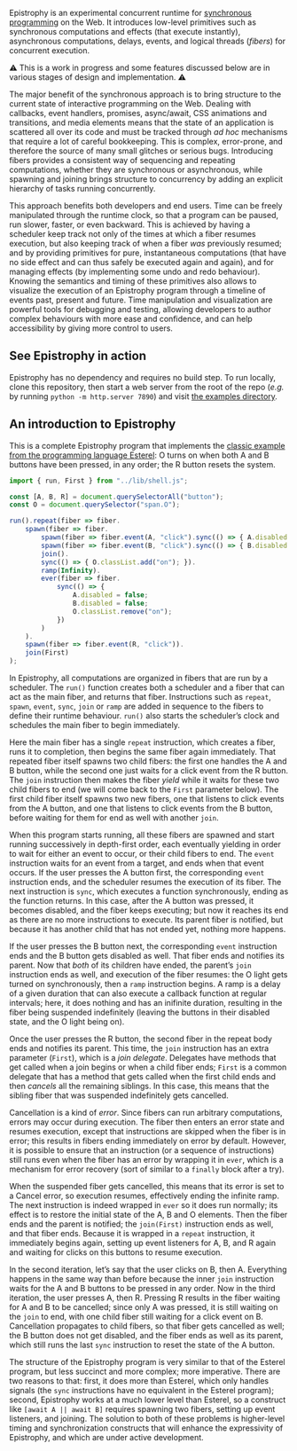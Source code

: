 Epistrophy is an experimental concurrent runtime for [synchronous
programming](https://en.wikipedia.org/wiki/Synchronous_programming_language)
on the Web. It introduces low-level primitives such as synchronous computations
and effects (that execute instantly), asynchronous computations, delays,
events, and logical threads (_fibers_) for concurrent execution.

⚠️ This is a work in progress and some features discussed below are in various
stages of design and implementation. ⚠️

The major benefit of the synchronous approach is to bring structure to
the current state of interactive programming on the Web. Dealing with callbacks,
event handlers, promises, async/await, CSS animations and transitions, and media
elements means that the state of an application is scattered all over its code
and must be tracked through _ad hoc_ mechanisms that require a lot of careful
bookkeeping. This is complex, error-prone, and therefore the source of many
small glitches or serious bugs. Introducing fibers provides a consistent way of
sequencing and repeating computations, whether they are synchronous or
asynchronous, while spawning and joining brings structure to concurrency by
adding an explicit hierarchy of tasks running concurrently.

This approach benefits both developers and end users. Time can be freely
manipulated through the runtime clock, so that a program can be paused, run
slower, faster, or even backward. This is achieved by having a scheduler keep
track not only of the times at which a fiber resumes execution, but also
keeping track of when a fiber _was_ previously resumed; and by providing
primitives for pure, instantaneous computations (that have no side effect and
can thus safely be executed again and again), and for managing effects (by
implementing some undo and redo behaviour). Knowing the semantics and timing of
these primitives also allows to visualize the execution of an Epistrophy
program through a timeline of events past, present and future. Time
manipulation and visualization are powerful tools for debugging and testing,
allowing developers to author complex behaviours with more ease and confidence,
and can help accessibility by giving more control to users.

## See Epistrophy in action

Epistrophy has no dependency and requires no build step. To run locally, clone
this repository, then start a web server from the root of the repo (_e.g._ by
running `python -m http.server 7890`) and visit [the examples
directory](http://localhost:7890/examples/).

## An introduction to Epistrophy

This is a complete Epistrophy program that implements the [classic example from
the programming language Esterel](https://en.wikipedia.org/wiki/Esterel#Example_(ABRO)):
O turns on when both A and B buttons have been pressed, in any order; the R
button resets the system.

```js
import { run, First } from "../lib/shell.js";

const [A, B, R] = document.querySelectorAll("button");
const O = document.querySelector("span.O");

run().repeat(fiber => fiber.
    spawn(fiber => fiber.
        spawn(fiber => fiber.event(A, "click").sync(() => { A.disabled = true; })).
        spawn(fiber => fiber.event(B, "click").sync(() => { B.disabled = true; })).
        join().
        sync(() => { O.classList.add("on"); }).
        ramp(Infinity).
        ever(fiber => fiber.
            sync(() => {
                A.disabled = false;
                B.disabled = false;
                O.classList.remove("on");
            })
        )
    ).
    spawn(fiber => fiber.event(R, "click")).
    join(First)
);
```

In Epistrophy, all computations are organized in fibers that are run by a
scheduler. The `run()` function creates both a scheduler and a fiber that can
act as the main fiber, and returns that fiber. Instructions such as `repeat`,
`spawn`, `event`, `sync`, `join` or `ramp` are added in sequence to the fibers
to define their runtime behaviour. `run()` also starts the scheduler’s clock
and schedules the main fiber to begin immediately.

Here the main fiber has a single `repeat` instruction, which creates a fiber,
runs it to completion, then begins the same fiber again immediately. That
repeated fiber itself spawns two child fibers: the first one handles the A and
B button, while the second one just waits for a click event from the R button.
The `join` instruction then makes the fiber _yield_ while it waits for these
two child fibers to end (we will come back to the `First` parameter below). The
first child fiber itself spawns two new fibers, one that listens to click
events from the A button, and one that listens to click events from the B
button, before waiting for them for end as well with another `join`.

When this program starts running, all these fibers are spawned and start
running successively in depth-first order, each eventually yielding in order to
wait for either an event to occur, or their child fibers to end. The `event`
instruction waits for an event from a target, and ends when that event occurs.
If the user presses the A button first, the corresponding `event` instruction
ends, and the scheduler resumes the execution of its fiber. The next
instruction is `sync`, which executes a function synchronously, ending as the
function returns. In this case, after the A button was pressed, it becomes
disabled, and the fiber keeps executing; but now it reaches its end as there
are no more instructions to execute. Its parent fiber is notified, but because
it has another child that has not ended yet, nothing more happens.

If the user presses the B button next, the corresponding `event` instruction
ends and the B button gets disabled as well. That fiber ends and notifies its
parent. Now that _both_ of its children have ended, the parent’s `join`
instruction ends as well, and execution of the fiber resumes: the O light gets
turned on synchronously, then a `ramp` instruction begins. A ramp is a delay of
a given duration that can also execute a callback function at regular
intervals; here, it does nothing and has an inifinite duration, resulting in
the fiber being suspended indefinitely (leaving the buttons in their disabled
state, and the O light being on).

Once the user presses the R button, the second fiber in the repeat body ends
and notifies its parent. This time, the `join` instruction has an extra
parameter (`First`), which is a _join delegate_. Delegates have methods that
get called when a join begins or when a child fiber ends; `First` is a common
delegate that has a method that gets called when the first child ends and then
_cancels_ all the remaining siblings. In this case, this means that the sibling
fiber that was suspended indefinitely gets cancelled.

Cancellation is a kind of _error_. Since fibers can run arbitrary computations,
errors may occur during execution. The fiber then enters an error state and
resumes execution, except that instructions are skipped when the fiber is in
error; this results in fibers ending immediately on error by default. However,
it is possible to ensure that an instruction (or a sequence of instructions)
still runs even when the fiber has an error by wrapping it in `ever`, which is
a mechanism for error recovery (sort of similar to a `finally` block after a
try).

When the suspended fiber gets cancelled, this means that its error is set to a
Cancel error, so execution resumes, effectively ending the infinite ramp. The
next instruction is indeed wrapped in `ever` so it does run normally; its
effect is to restore the initial state of the A, B and O elements. Then the
fiber ends and the parent is notified; the `join(First)` instruction ends as
well, and that fiber ends. Because it is wrapped in a `repeat` instruction,
it immediately begins again, setting up event listeners for A, B, and R again
and waiting for clicks on this buttons to resume execution.

In the second iteration, let’s say that the user clicks on B, then A.
Everything happens in the same way than before because the inner `join`
instruction waits for the A and B buttons to be pressed in any order. Now in
the third iteration, the user presses A, then R. Pressing R results in the
fiber waiting for A and B to be cancelled; since only A was pressed, it is
still waiting on the `join` to end, with one child fiber still waiting for a
click event on B. Cancellation propagates to child fibers, so that fiber gets
cancelled as well; the B button does not get disabled, and the fiber ends as
well as its parent, which still runs the last `sync` instruction to reset the
state of the A button.

The structure of the Epistrophy program is very similar to that of the Esterel
program, but less succinct and more complex; more imperative. There are two
reasons to that: first, it does more than Esterel, which only handles signals
(the `sync` instructions have no equivalent in the Esterel program); second,
Epistrophy works at a much lower level than Esterel, so a construct like
`[await A || await B]` requires spawning two fibers, setting up event
listeners, and joining. The solution to both of these problems is higher-level
timing and synchronization constructs that will enhance the expressivity of
Epistrophy, and which are under active development.
